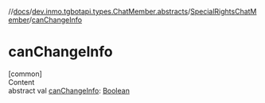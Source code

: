 //[docs](../../../index.md)/[dev.inmo.tgbotapi.types.ChatMember.abstracts](../index.md)/[SpecialRightsChatMember](index.md)/[canChangeInfo](can-change-info.md)



# canChangeInfo  
[common]  
Content  
abstract val [canChangeInfo](can-change-info.md): [Boolean](https://kotlinlang.org/api/latest/jvm/stdlib/kotlin/-boolean/index.html)  



